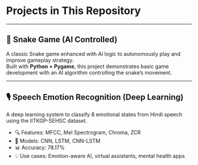 # Projects in This Repository

---

## 🐍 Snake Game (AI Controlled)
A classic Snake game enhanced with AI logic to autonomously play and improve gameplay strategy.  
Built with **Python + Pygame**, this project demonstrates basic game development with an AI algorithm controlling the snake’s movement.

---

## 🎙️ Speech Emotion Recognition (Deep Learning)
A deep learning system to classify 8 emotional states from Hindi speech using the IITKGP-SEHSC dataset.  
- 🔍 Features: MFCC, Mel Spectrogram, Chroma, ZCR  
- 🧠 Models: CNN, LSTM, CNN-LSTM  
- 📊 Accuracy: 78.17%  
- 💡 Use cases: Emotion-aware AI, virtual assistants, mental health apps  

